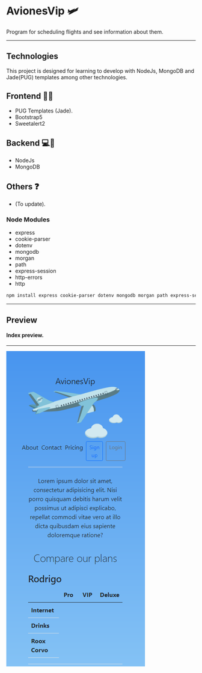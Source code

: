 # AvionesVip 🛩️
Program for scheduling flights and see information about them.

----------

## Technologies 
This project is designed for learning to develop with NodeJs, MongoDB and Jade(PUG) templates among other technologies.

## Frontend 👀🎨
- PUG Templates (Jade).
- Bootstrap5
- Sweetalert2

## Backend 💻💾
- NodeJs
- MongoDB

## Others ❓
- (To update).

### Node Modules
- express
- cookie-parser
- dotenv
- mongodb
- morgan
- path
- express-session
- http-errors
- http

```bash
npm install express cookie-parser dotenv mongodb morgan path express-session http-errors http
```

----------

## Preview
#### Index preview.
----------

![showcase image](public/images/show-image.png)

